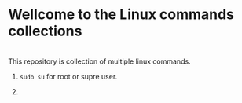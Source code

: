 # Wellcome to the Linux commands collections

<br>
This repository is collection of multiple linux commands.

1. `sudo su` for root or supre user.

2. 

